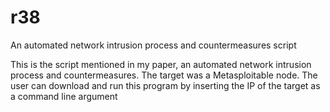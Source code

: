 # r38
An automated network intrusion process and countermeasures script

This is the script mentioned in my paper, an automated network intrusion process and countermeasures.
The target was a Metasploitable node. The user can download and run this program by inserting the IP of the target as a command line argument
